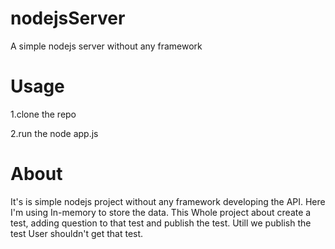 # nodejsServer
A simple nodejs server without any framework

# Usage
1.clone the repo

2.run the node app.js

# About

It's is simple nodejs project without any framework developing the API. Here I'm using In-memory to store the data.
This Whole project about create a test, adding question to that test and publish the test.
Utill we publish the test User shouldn't get that test.
